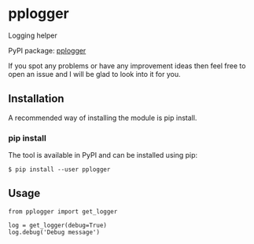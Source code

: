 # pplogger
Logging helper

PyPI package: [pplogger](https://pypi.python.org/pypi/pplogger)

If you spot any problems or have any improvement ideas then feel free to open
an issue and I will be glad to look into it for you.

## Installation
A recommended way of installing the module is pip install.

### pip install
The tool is available in PyPI and can be installed using pip:
```
$ pip install --user pplogger
```

## Usage
```
from pplogger import get_logger

log = get_logger(debug=True)
log.debug('Debug message')
```
